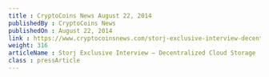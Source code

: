 ```yaml
---
title : CryptoCoins News August 22, 2014
publishedBy : CryptoCoins News
publishedOn : August 22, 2014
link : https://www.cryptocoinsnews.com/storj-exclusive-interview-decentralized-cloud-storage/
weight: 316
articleName : Storj Exclusive Interview – Decentralized Cloud Storage
class : pressArticle
---
```

